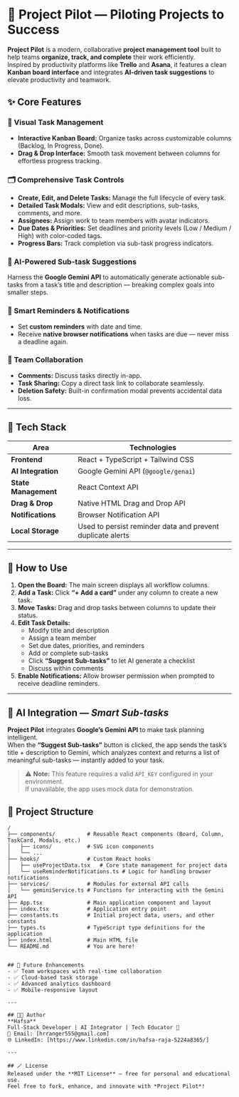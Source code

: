 # 🛫 Project Pilot — Piloting Projects to Success

**Project Pilot** is a modern, collaborative **project management tool** built to help teams **organize, track, and complete** their work efficiently.  
Inspired by productivity platforms like **Trello** and **Asana**, it features a clean **Kanban board interface** and integrates **AI-driven task suggestions** to elevate productivity and teamwork.


## ✨ Core Features

### 🎯 Visual Task Management
- **Interactive Kanban Board:** Organize tasks across customizable columns (Backlog, In Progress, Done).  
- **Drag & Drop Interface:** Smooth task movement between columns for effortless progress tracking.  

### 🗂️ Comprehensive Task Controls
- **Create, Edit, and Delete Tasks:** Manage the full lifecycle of every task.  
- **Detailed Task Modals:** View and edit descriptions, sub-tasks, comments, and more.  
- **Assignees:** Assign work to team members with avatar indicators.  
- **Due Dates & Priorities:** Set deadlines and priority levels (Low / Medium / High) with color-coded tags.  
- **Progress Bars:** Track completion via sub-task progress indicators.  

### 🤖 AI-Powered Sub-task Suggestions
Harness the **Google Gemini API** to automatically generate actionable sub-tasks from a task’s title and description — breaking complex goals into smaller steps.

### 🔔 Smart Reminders & Notifications
- Set **custom reminders** with date and time.  
- Receive **native browser notifications** when tasks are due — never miss a deadline again.  

### 💬 Team Collaboration
- **Comments:** Discuss tasks directly in-app.  
- **Task Sharing:** Copy a direct task link to collaborate seamlessly.  
- **Deletion Safety:** Built-in confirmation modal prevents accidental data loss.  

---

## 🚀 Tech Stack

| Area | Technologies |
|------|---------------|
| **Frontend** | React + TypeScript + Tailwind CSS |
| **AI Integration** | Google Gemini API (`@google/genai`) |
| **State Management** | React Context API |
| **Drag & Drop** | Native HTML Drag and Drop API |
| **Notifications** | Browser Notification API |
| **Local Storage** | Used to persist reminder data and prevent duplicate alerts |

---

## 🧭 How to Use

1. **Open the Board:** The main screen displays all workflow columns.  
2. **Add a Task:** Click **“+ Add a card”** under any column to create a new task.  
3. **Move Tasks:** Drag and drop tasks between columns to update their status.  
4. **Edit Task Details:**  
   - Modify title and description  
   - Assign a team member  
   - Set due dates, priorities, and reminders  
   - Add or complete sub-tasks  
   - Click **“Suggest Sub-tasks”** to let AI generate a checklist  
   - Discuss within comments  
5. **Enable Notifications:** Allow browser permission when prompted to receive deadline reminders.

---

## 🤖 AI Integration — *Smart Sub-tasks*

**Project Pilot** integrates **Google’s Gemini API** to make task planning intelligent.  
When the **“Suggest Sub-tasks”** button is clicked, the app sends the task’s title + description to Gemini, which analyzes context and returns a list of meaningful sub-tasks — instantly added to your task.

> ⚠️ **Note:** This feature requires a valid `API_KEY` configured in your environment.  
> If unavailable, the app uses mock data for demonstration.
## 📁 Project Structure

```
/
├── components/          # Reusable React components (Board, Column, TaskCard, Modals, etc.)
│   ├── icons/           # SVG icon components
│   └── ...
├── hooks/               # Custom React hooks
│   ├── useProjectData.tsx   # Core state management for project data
│   └── useReminderNotifications.ts # Logic for handling browser notifications
├── services/            # Modules for external API calls
│   └── geminiService.ts # Functions for interacting with the Gemini API
├── App.tsx              # Main application component and layout
├── index.tsx            # Application entry point
├── constants.ts         # Initial project data, users, and other constants
├── types.ts             # TypeScript type definitions for the application
├── index.html           # Main HTML file
└── README.md            # You are here!


## 🧩 Future Enhancements
- ✅ Team workspaces with real-time collaboration  
- ✅ Cloud-based task storage  
- ✅ Advanced analytics dashboard  
- ✅ Mobile-responsive layout  

---

## 👩‍💻 Author
**Hafsa**  
Full-Stack Developer | AI Integrator | Tech Educator 🌸  
📧 Email: [hrranger555@gmail.com]  
🌐 LinkedIn: [https://www.linkedin.com/in/hafsa-raja-5224a8365/]  

---

## 🪄 License
Released under the **MIT License** — free for personal and educational use.  
Feel free to fork, enhance, and innovate with *Project Pilot*!

